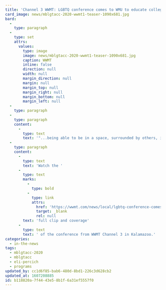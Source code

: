 ```yaml
---
title: 'Channel 3 WWMT: LGBTQ conference comes to WMU to educate college students'
card_image: news/mblgtacc-2020-wwmt1-teaser-1090x681.jpg
bard:
  -
    type: paragraph
  -
    type: set
    attrs:
      values:
        type: image
        image: news/mblgtacc-2020-wwmt1-teaser-1090x681.jpg
        caption: WWMT
        inline: false
        direction: null
        width: null
        margin_direction: null
        margin: null
        margin_top: null
        margin_right: null
        margin_bottom: null
        margin_left: null
  -
    type: paragraph
  -
    type: paragraph
    content:
      -
        type: text
        text: '"...being able to be in a space, surrounded by others, it''s just very powerful," said MBLGTACC 2020 volunteer Eli Percich.'
  -
    type: paragraph
    content:
      -
        type: text
        text: 'Watch the '
      -
        type: text
        marks:
          -
            type: bold
          -
            type: link
            attrs:
              href: 'https://wwmt.com/news/local/lgbtq-conference-comes-to-wmu-to-educate-college-students?video=673962e3-9d76-4db9-a545-371883400cff&jwsource=cl'
              target: _blank
              rel: null
        text: 'full clip and coverage'
      -
        type: text
        text: ' of the conference from WWMT Channel 3 in Kalamazoo.'
categories:
  - in-the-news
tags:
  - mblgtacc-2020
  - mblgtacc
  - eli-percich
  - programs
updated_by: cc1d6f85-bab6-480d-8bd1-226c3d628cb2
updated_at: 1607208885
id: b118820a-7f44-43e5-8b1f-6a31ef5557f0
---
```

